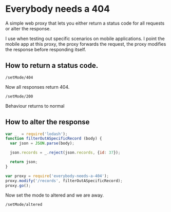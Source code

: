 # Everybody needs a 404

A simple web proxy that lets you either return a status code for all requests or alter the response.

I use when testing out specific scenarios on mobile applications. I point the mobile app at this proxy, the proxy forwards the request, the proxy modifies the response before responding itself.

## How to return a status code.

```text
/setMode/404
```

Now all responses return 404.

```text
/setMode/200
```

Behaviour returns to normal

## How to alter the response

```javascript
var _  = require('lodash');
function filterOutASpecificRecord (body) {
  var json = JSON.parse(body);

  json.records = _.reject(json.records, {id: 37});

  return json;
}

var proxy = require('everybody-needs-a-404');
proxy.modify('/records', filterOutASpecificRecord);
proxy.go();
```

Now set the mode to altered and we are away.

```text
/setMode/altered
```
